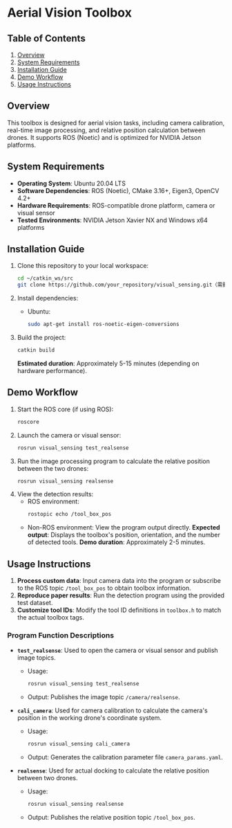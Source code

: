 # Aerial Vision Toolbox

## Table of Contents

1. [Overview](#overview)
2. [System Requirements](#system-requirements)
3. [Installation Guide](#installation-guide)
4. [Demo Workflow](#demo-workflow)
5. [Usage Instructions](#usage-instructions)

## Overview

This toolbox is designed for aerial vision tasks, including camera calibration, real-time image processing, and relative position calculation between drones. It supports ROS (Noetic) and is optimized for NVIDIA Jetson platforms.

## System Requirements

- **Operating System**: Ubuntu 20.04 LTS
- **Software Dependencies**: ROS (Noetic), CMake 3.16+, Eigen3, OpenCV 4.2+
- **Hardware Requirements**: ROS-compatible drone platform, camera or visual sensor
- **Tested Environments**: NVIDIA Jetson Xavier NX and Windows x64 platforms

## Installation Guide

1. Clone this repository to your local workspace:

   ```bash
   cd ~/catkin_ws/src
   git clone https://github.com/your_repository/visual_sensing.git（需要修改）
   ```
2. Install dependencies:

   - Ubuntu:
     ```bash
     sudo apt-get install ros-noetic-eigen-conversions
     ```
3. Build the project:

   ```bash
   catkin build
   ```

   **Estimated duration**: Approximately 5-15 minutes (depending on hardware performance).

## Demo Workflow

1. Start the ROS core (if using ROS):
   ```bash
   roscore
   ```
2. Launch the camera or visual sensor:
   ```bash
   rosrun visual_sensing test_realsense
   ```
3. Run the image processing program to calculate the relative position between the two drones:
   ```bash
   rosrun visual_sensing realsense
   ```
4. View the detection results:
   - ROS environment:
     ```bash
     rostopic echo /tool_box_pos
     ```
   - Non-ROS environment: View the program output directly.
     **Expected output**: Displays the toolbox's position, orientation, and the number of detected tools.
     **Demo duration**: Approximately 2-5 minutes.

## Usage Instructions

1. **Process custom data**: Input camera data into the program or subscribe to the ROS topic `/tool_box_pos` to obtain toolbox information.
2. **Reproduce paper results**: Run the detection program using the provided test dataset.
3. **Customize tool IDs**: Modify the tool ID definitions in `toolbox.h` to match the actual toolbox tags.

### Program Function Descriptions

- **`test_realsense`**: Used to open the camera or visual sensor and publish image topics.

  - Usage:
    ```bash
    rosrun visual_sensing test_realsense
    ```
  - Output: Publishes the image topic `/camera/realsense`.
- **`cali_camera`**: Used for camera calibration to calculate the camera's position in the working drone's coordinate system.

  - Usage:
    ```bash
    rosrun visual_sensing cali_camera
    ```
  - Output: Generates the calibration parameter file `camera_params.yaml`.
- **`realsense`**: Used for actual docking to calculate the relative position between two drones.

  - Usage:
    ```bash
    rosrun visual_sensing realsense
    ```
  - Output: Publishes the relative position topic `/tool_box_pos`.
